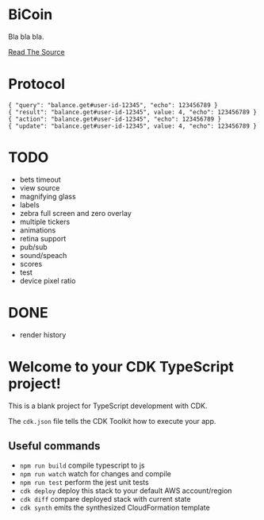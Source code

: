 # BiCoin

Bla bla bla.

[Read The Source](https://tzador.github.io/bicoin.link)

# Protocol

    { "query": "balance.get#user-id-12345", "echo": 123456789 }
    { "result": "balance.get#user-id-12345", value: 4, "echo": 123456789 }
    { "action": "balance.get#user-id-12345", "echo": 123456789 }
    { "update": "balance.get#user-id-12345", value: 4, "echo": 123456789 }

# TODO

- bets timeout
- view source
- magnifying glass
- labels
- zebra full screen and zero overlay
- multiple tickers
- animations
- retina support
- pub/sub
- sound/speach
- scores
- test
- device pixel ratio

# DONE

- render history

# Welcome to your CDK TypeScript project!

This is a blank project for TypeScript development with CDK.

The `cdk.json` file tells the CDK Toolkit how to execute your app.

## Useful commands

- `npm run build` compile typescript to js
- `npm run watch` watch for changes and compile
- `npm run test` perform the jest unit tests
- `cdk deploy` deploy this stack to your default AWS account/region
- `cdk diff` compare deployed stack with current state
- `cdk synth` emits the synthesized CloudFormation template
